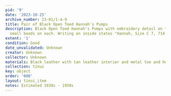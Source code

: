 ```yaml
---
pid: '9'
date: '2023-10-25'
archive_number: 23-01/1-4-9
title: Pair of Black Open Toed Hannah's Pumps
description: Black Open Toed Hannah's Pumps with embroidery detail on toe and four
  small beads on each. Writing on inside states "Hannah, Size C 7, 714 SP624"
extent: '1'
condition: Good
date_unvalidated: Unknown
creator: Unknown
collector: Unknown
materials: Black leather with tan leather interior and metal toe and heel pieces
collection: tinui
key: object
order: '008'
layout: tinui_item
notes: Estimated 1930s - 1950s
---
```

